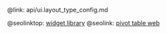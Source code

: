 @link: api/ui.layout_type_config.md

@seolinktop: [widget library](https://webix.com)
@seolink: [pivot table web](https://webix.com/pivot/)